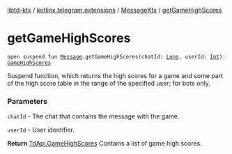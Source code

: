 [libtd-ktx](../../index.md) / [kotlinx.telegram.extensions](../index.md) / [MessageKtx](index.md) / [getGameHighScores](./get-game-high-scores.md)

# getGameHighScores

`open suspend fun `[`Message`](https://tdlibx.github.io/td/docs/org/drinkless/td/libcore/telegram/TdApi.Message.html)`.getGameHighScores(chatId: `[`Long`](https://kotlinlang.org/api/latest/jvm/stdlib/kotlin/-long/index.html)`, userId: `[`Int`](https://kotlinlang.org/api/latest/jvm/stdlib/kotlin/-int/index.html)`): `[`GameHighScores`](https://tdlibx.github.io/td/docs/org/drinkless/td/libcore/telegram/TdApi.GameHighScores.html)

Suspend function, which returns the high scores for a game and some part of the high score
table in the range of the specified user; for bots only.

### Parameters

`chatId` - The chat that contains the message with the game.

`userId` - User identifier.

**Return**
[TdApi.GameHighScores](https://tdlibx.github.io/td/docs/org/drinkless/td/libcore/telegram/TdApi.GameHighScores.html) Contains a list of game high scores.

